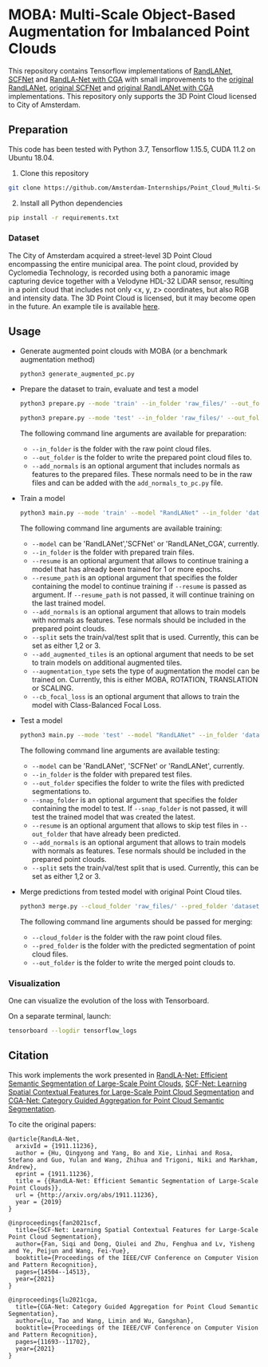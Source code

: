 # MOBA: Multi-Scale Object-Based Augmentation for Imbalanced Point Clouds

This repository contains Tensorflow implementations of [RandLANet](http://arxiv.org/abs/1911.11236), [SCFNet](https://ieeexplore.ieee.org/document/9577763) and [RandLA-Net with CGA](https://openaccess.thecvf.com/content/CVPR2021/html/Lu_CGA-Net_Category_Guided_Aggregation_for_Point_Cloud_Semantic_Segmentation_CVPR_2021_paper.html) with small improvements to the [original RandLANet](https://github.com/QingyongHu/RandLA-Net), [original SCFNet](https://github.com/leofansq/SCF-Net) and [original RandLANet with CGA](https://github.com/MCG-NJU/CGA-Net) implementations. This repository only supports the 3D Point Cloud licensed to City of Amsterdam.

## Preparation
This code has been tested with Python 3.7, Tensorflow 1.15.5, CUDA 11.2 on Ubuntu 18.04.

1. Clone this repository

  ```sh
  git clone https://github.com/Amsterdam-Internships/Point_Cloud_Multi-Scale_Object-Based_Augmentation.git
  ```

2. Install all Python dependencies

  ```sh
  pip install -r requirements.txt
  ```

### Dataset
The City of Amsterdam acquired a street-level 3D Point Cloud encompassing the entire municipal area. The point cloud, provided by Cyclomedia Technology, is recorded using both a panoramic image capturing device together with a Velodyne HDL-32 LiDAR sensor, resulting in a point cloud that includes not only <x, y, z> coordinates, but also RGB and intensity data. The 3D Point Cloud is licensed, but it may become open in the future. An example tile is available [here](https://github.com/Amsterdam-AI-Team/Urban_PointCloud_Processing/tree/main/datasets/pointcloud).


## Usage
- Generate augmented point clouds with MOBA (or a benchmark augmentation method)
  ```sh
  python3 generate_augmented_pc.py
   ```

- Prepare the dataset to train, evaluate and test a model
  ```sh
  python3 prepare.py --mode 'train' --in_folder 'raw_files/' --out_folder 'dataset_input/train_npz/'
   ```
   ```sh
  python3 prepare.py --mode 'test' --in_folder 'raw_files/' --out_folder 'dataset_input/test_npz/'
   ```
  The following command line arguments are available for preparation:
   - `--in_folder` is the folder with the raw point cloud files.
   - `--out_folder` is the folder to write the prepared point cloud files to.
   - `--add_normals` is an optional argument that includes normals as features to the prepared files. These normals need to be in the raw files and can be added with the ```add_normals_to_pc.py``` file.

- Train a model

  ```sh
  python3 main.py --mode 'train' --model "RandLANet" --in_folder 'dataset_input/train_npz/0/' 
   ```
  The following command line arguments are available training:
  - `--model` can be 'RandLANet','SCFNet' or 'RandLANet_CGA', currently.
  - `--in_folder` is the folder with prepared train files.
  - `--resume` is an optional argument that allows to continue training a model that has already been trained for 1 or more epochs.
  - `--resume_path` is an optional argument that specifies the folder containing the model to continue training if `--resume` is passed as argument. If `--resume_path` is not passed, it will continue training on the last trained model.
  - `--add_normals` is an optional argument that allows to train models with normals as features. Tese normals should be included in the prepared point clouds.
  - `--split` sets the train/val/test split that is used. Currently, this can be set as either 1,2 or 3.
  - `--add_augmented_tiles` is an optional argument that needs to be set to train models on additional augmented tiles.
  - `--augmentation_type` sets the type of augmentation the model can be trained on. Currently, this is either MOBA, ROTATION, TRANSLATION or SCALING.
  - `--cb_focal_loss` is an optional argument that allows to train the model with Class-Balanced Focal Loss.
  
- Test a model

  ```sh
  python3 main.py --mode 'test' --model "RandLANet" --in_folder 'dataset_input/test_npz/0/' --out_folder 'dataset_input/predicted_laz/RandLANet/0/'
   ```
  The following command line arguments are available testing:
  - `--model` can be 'RandLANet', 'SCFNet' or 'RandLANet', currently.
  - `--in_folder` is the folder with prepared test files.
  - `--out_folder` specifies the folder to write the files with predicted segmentations to.
  - `--snap_folder` is an optional argument that specifies the folder containing the model to test. If `--snap_folder` is not passed, it will test the trained model that was created the latest.
  - `--resume` is an optional argument that allows to skip test files in `--out_folder` that have already been predicted.
  - `--add_normals` is an optional argument that allows to train models with normals as features. Tese normals should be included in the prepared point clouds.
  - `--split` sets the train/val/test split that is used. Currently, this can be set as either 1,2 or 3.

- Merge predictions from tested model with original Point Cloud tiles.

  ```sh
  python3 merge.py --cloud_folder 'raw_files/' --pred_folder 'dataset_input/predicted_laz/RandLANet/0/' --out_folder 'merged_point_clouds/RandLANet/0/'
  ```
  The following command line arguments should be passed for merging:
  - `--cloud_folder` is the folder with the raw point cloud files.
  - `--pred_folder` is the folder with the predicted segmentation of point cloud files.
  - `--out_folder` is the folder to write the merged point clouds to.

### Visualization

One can visualize the evolution of the loss with Tensorboard.

On a separate terminal, launch:

  ```sh
  tensorboard --logdir tensorflow_logs
  ```

## Citation

This work implements the work presented in [RandLA-Net: Efficient Semantic Segmentation of Large-Scale Point Clouds](http://arxiv.org/abs/1911.11236), [SCF-Net: Learning Spatial Contextual Features for Large-Scale Point Cloud Segmentation](https://ieeexplore.ieee.org/document/9577763) and [CGA-Net: Category Guided Aggregation for Point Cloud Semantic Segmentation](https://openaccess.thecvf.com/content/CVPR2021/html/Lu_CGA-Net_Category_Guided_Aggregation_for_Point_Cloud_Semantic_Segmentation_CVPR_2021_paper.html).

To cite the original papers:
  ```
  @article{RandLA-Net,
    arxivId = {1911.11236},
    author = {Hu, Qingyong and Yang, Bo and Xie, Linhai and Rosa, Stefano and Guo, Yulan and Wang, Zhihua and Trigoni, Niki and Markham, Andrew},
    eprint = {1911.11236},
    title = {{RandLA-Net: Efficient Semantic Segmentation of Large-Scale Point Clouds}},
    url = {http://arxiv.org/abs/1911.11236},
    year = {2019}
  }
  ```
  ```
  @inproceedings{fan2021scf,
    title={SCF-Net: Learning Spatial Contextual Features for Large-Scale Point Cloud Segmentation},
    author={Fan, Siqi and Dong, Qiulei and Zhu, Fenghua and Lv, Yisheng and Ye, Peijun and Wang, Fei-Yue},
    booktitle={Proceedings of the IEEE/CVF Conference on Computer Vision and Pattern Recognition},
    pages={14504--14513},
    year={2021}
  }
  ```
  ```
  @inproceedings{lu2021cga,
    title={CGA-Net: Category Guided Aggregation for Point Cloud Semantic Segmentation},
    author={Lu, Tao and Wang, Limin and Wu, Gangshan},
    booktitle={Proceedings of the IEEE/CVF Conference on Computer Vision and Pattern Recognition},
    pages={11693--11702},
    year={2021}
  }
  ```
